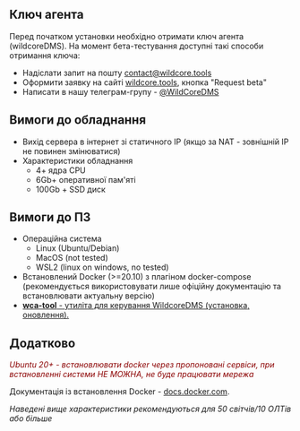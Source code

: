 ## Ключ агента
Перед початком установки необхідно отримати ключ агента (wildcoreDMS).
На момент бета-тестування доступні такі способи отримання ключа:

* Надіслати запит на пошту contact@wildcore.tools
* Оформити заявку на сайті [wildcore.tools](https://wildcore.tools), кнопка "Request beta"
* Написати в нашу телеграм-групу - [@WildCoreDMS](https://t.me/wildcore_dms_channel)

## Вимоги до обладнання
* Вихід сервера в інтернет зі статичного IP (якщо за NAT - зовнішній IP не повинен змінюватися)
* Характеристики обладнання
    * 4+ ядра CPU
    * 6Gb+ оперативної пам'яті
    * 100Gb + SSD диск

## Вимоги до ПЗ
* Операційна система
    * Linux (Ubuntu/Debian)
    * MacOS (not tested)
    * WSL2 (linux on windows, no tested)
* Встановлений Docker (>=20.10) з плагіном docker-compose (рекомендується використовувати лише офіційну документацію та встановлювати актуальну версію)
* [**wca-tool** - утиліта для керування WildcoreDMS (установка, оновлення).](wca-tool/index.md)


## Додатково
*<span style="color: darkred;">Ubuntu 20+ - встановлювати docker через пропоновані сервіси, при встановленні системи НЕ МОЖНА, не буде працювати мережа</span>*
    
Документація із встановлення Docker - [docs.docker.com](https://docs.docker.com/engine/install/).

*Наведені вище характеристики рекомендуються для 50 світчів/10 ОЛТів або більше*
